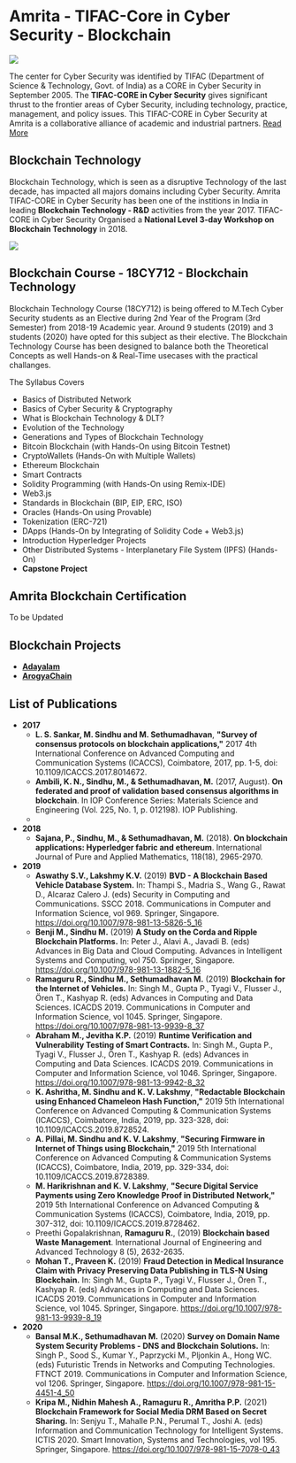 # Amrita - TIFAC-Core in Cyber Security - Blockchain

![](https://www.amrita.edu/sites/default/files/tifac-core-cyber-security-1.jpg)

The center for Cyber Security was identified by TIFAC (Department of Science & Technology, Govt. of India) as a CORE in Cyber Security in September 2005. The **TIFAC-CORE in Cyber Security** gives significant thrust to the frontier areas of Cyber Security, including technology, practice, management, and policy issues. This TIFAC-CORE in Cyber Security at Amrita is a collaborative alliance of academic and industrial partners. [Read More](https://www.amrita.edu/center/tifac-core-cyber-security/about)

## Blockchain Technology

Blockchain Technology, which is seen as a disruptive Technology of the last decade, has impacted all majors domains including Cyber Security. Amrita TIFAC-CORE in Cyber Security has been one of the institions in India in leading **Blockchain Technology - R&D** activities from the year 2017. TIFAC-CORE in Cyber Security Organised a **National Level 3-day Workshop on Blockchain Technology** in 2018. 

![](https://www.amrita.edu/sites/default/files/workshop-blockchain-technologies-2018-cyber-1170.png)

## Blockchain Course - 18CY712 - Blockchain Technology

Blockchain Technology Course (18CY712) is being offered to M.Tech Cyber Security students as an Elective during 2nd Year of the Program (3rd Semester) from 2018-19 Academic year. Around 9 students (2019) and 3 students (2020) have opted for this subject as their elective. The Blockchain Technology Course has been designed to balance both the Theoretical Concepts as well Hands-on & Real-Time usecases with the practical challanges. 

The Syllabus Covers
  - Basics of Distributed Network
  - Basics of Cyber Security & Cryptography
  - What is Blockchain Technology & DLT?
  - Evolution of the Technology
  - Generations and Types of Blockchain Technology
  - Bitcoin Blockchain (with Hands-On using Bitcoin Testnet)
  - CryptoWallets (Hands-On with Multiple Wallets)
  - Ethereum Blockchain
  - Smart Contracts
  - Solidity Programming (with Hands-On using Remix-IDE)
  - Web3.js 
  - Standards in Blockchain (BIP, EIP, ERC, ISO)
  - Oracles (Hands-On using Provable)
  - Tokenization (ERC-721)
  - DApps (Hands-On by Integrating of Solidity Code + Web3.js)
  - Introduction Hyperledger Projects 
  - Other Distributed Systems - Interplanetary File System (IPFS) (Hands-On)
  - **Capstone Project**
  
## Amrita Blockchain Certification 
   
   To be Updated

## Blockchain Projects
  - [**Adayalam** ](https://amrita-tifac-cyber-blockchain.github.io/Adayalam/)
  - [**ArogyaChain**](https://amrita-tifac-cyber-blockchain.github.io/ArogyaChain/)

## List of Publications
  - **2017**
    - **L. S. Sankar, M. Sindhu and M. Sethumadhavan**, **"Survey of consensus protocols on blockchain applications,"** 2017 4th International Conference on Advanced Computing and Communication Systems (ICACCS), Coimbatore, 2017, pp. 1-5, doi: 10.1109/ICACCS.2017.8014672.
    - **Ambili, K. N., Sindhu, M., & Sethumadhavan, M.** (2017, August). **On federated and proof of validation based consensus algorithms in blockchain**. In IOP Conference Series: Materials Science and Engineering (Vol. 225, No. 1, p. 012198). IOP Publishing.
    - 
  - **2018**
    - **Sajana, P., Sindhu, M., & Sethumadhavan, M.** (2018). **On blockchain applications: Hyperledger fabric and ethereum**. International Journal of Pure and Applied Mathematics, 118(18), 2965-2970.
  - **2019**
    - **Aswathy S.V., Lakshmy K.V.** (2019) **BVD - A Blockchain Based Vehicle Database System.** In: Thampi S., Madria S., Wang G., Rawat D., Alcaraz Calero J. (eds) Security in Computing and Communications. SSCC 2018. Communications in Computer and Information Science, vol 969. Springer, Singapore. https://doi.org/10.1007/978-981-13-5826-5_16
    - **Benji M., Sindhu M.** (2019) **A Study on the Corda and Ripple Blockchain Platforms.** In: Peter J., Alavi A., Javadi B. (eds) Advances in Big Data and Cloud Computing. Advances in Intelligent Systems and Computing, vol 750. Springer, Singapore. https://doi.org/10.1007/978-981-13-1882-5_16
    - **Ramaguru R., Sindhu M., Sethumadhavan M.** (2019) **Blockchain for the Internet of Vehicles.** In: Singh M., Gupta P., Tyagi V., Flusser J., Ören T., Kashyap R. (eds) Advances in Computing and Data Sciences. ICACDS 2019. Communications in Computer and Information Science, vol 1045. Springer, Singapore. https://doi.org/10.1007/978-981-13-9939-8_37
    - **Abraham M., Jevitha K.P.** (2019) **Runtime Verification and Vulnerability Testing of Smart Contracts.** In: Singh M., Gupta P., Tyagi V., Flusser J., Ören T., Kashyap R. (eds) Advances in Computing and Data Sciences. ICACDS 2019. Communications in Computer and Information Science, vol 1046. Springer, Singapore. https://doi.org/10.1007/978-981-13-9942-8_32
    - **K. Ashritha, M. Sindhu and K. V. Lakshmy**, **"Redactable Blockchain using Enhanced Chameleon Hash Function,"** 2019 5th International Conference on Advanced Computing & Communication Systems (ICACCS), Coimbatore, India, 2019, pp. 323-328, doi: 10.1109/ICACCS.2019.8728524.
    - **A. Pillai, M. Sindhu and K. V. Lakshmy**, **"Securing Firmware in Internet of Things using Blockchain,"** 2019 5th International Conference on Advanced Computing & Communication Systems (ICACCS), Coimbatore, India, 2019, pp. 329-334, doi: 10.1109/ICACCS.2019.8728389.
    - **M. Harikrishnan and K. V. Lakshmy**, **"Secure Digital Service Payments using Zero Knowledge Proof in Distributed Network,"** 2019 5th International Conference on Advanced Computing & Communication Systems (ICACCS), Coimbatore, India, 2019, pp. 307-312, doi: 10.1109/ICACCS.2019.8728462.
    - Preethi Gopalakrishnan, **Ramaguru R.**, (2019) **Blockchain based Waste Management**. International Journal of Engineering and Advanced Technology 8 (5), 2632-2635.
    - **Mohan T., Praveen K.** (2019) **Fraud Detection in Medical Insurance Claim with Privacy Preserving Data Publishing in TLS-N Using Blockchain.** In: Singh M., Gupta P., Tyagi V., Flusser J., Ören T., Kashyap R. (eds) Advances in Computing and Data Sciences. ICACDS 2019. Communications in Computer and Information Science, vol 1045. Springer, Singapore. https://doi.org/10.1007/978-981-13-9939-8_19
  - **2020**
    - **Bansal M.K., Sethumadhavan M.** (2020) **Survey on Domain Name System Security Problems - DNS and Blockchain Solutions.** In: Singh P., Sood S., Kumar Y., Paprzycki M., Pljonkin A., Hong WC. (eds) Futuristic Trends in Networks and Computing Technologies. FTNCT 2019. Communications in Computer and Information Science, vol 1206. Springer, Singapore. https://doi.org/10.1007/978-981-15-4451-4_50
    - **Kripa M., Nidhin Mahesh A., Ramaguru R., Amritha P.P.** (2021) **Blockchain Framework for Social Media DRM Based on Secret Sharing.** In: Senjyu T., Mahalle P.N., Perumal T., Joshi A. (eds) Information and Communication Technology for Intelligent Systems. ICTIS 2020. Smart Innovation, Systems and Technologies, vol 195. Springer, Singapore. https://doi.org/10.1007/978-981-15-7078-0_43
